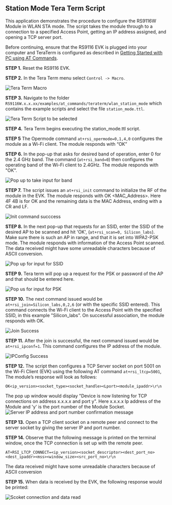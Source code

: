 ## Station Mode Tera Term Script
This application demonstrates the procedure to configure the RS9116W Module in WLAN STA mode.
The script takes the module through to a connection to a specified Access Point, getting an IP address assigned, and opening a TCP server port.

Before continuing, ensure that the RS9116 EVK is plugged into your computer and TeraTerm is configured as described in [Getting Started with PC using AT Commands](http://docs.silabs.com/rs9116-wiseconnect/2.4/wifibt-wc-getting-started-with-pc/). 

**STEP 1.** Reset the RS9116 EVK.

**STEP 2.** In the Tera Term menu select `Control -> Macro`.

![Tera Term Macro](./resources/tera-term-macro.png)
	
**STEP 3.** Navigate to the folder `RS9116W.x.x.xx/examples/at_commands/teraterm/wlan_station_mode` which contains the example scripts and select the file `station_mode.ttl`.

![Tera Term Script to be selected](./resources/tera-term-scripts-station-mode.png)

**STEP 4.** Tera Term begins executing the station_mode.ttl script. 

**STEP 5** The Opermode command   `at+rsi_opermode=0,1,4,0` configures the module as a Wi-Fi client. The module responds with “OK”

**STEP 6.** In the pop-up that asks for desired band of operation, enter 0 for the 2.4 GHz band. The command (`at+rsi_band=0`) then configures the operating band of the Wi-Fi client to 2.4GHz. The module responds with "OK".

![Pop up to take input for band](./resources/station-mode-prompt-band.png)

**STEP 7.** The script issues an `at+rsi_init` command to initialize the RF of the module in the EVK. The module responds with OK <MAC_Address>.
Here 4F 4B is for OK and the remaining data is the MAC Address, ending with a CR and LF.

![Init command succcess](./resources/station-mode-prompt-init.png)

**STEP 8.** In the next pop-up that requests for an SSID, enter the SSID of the desired AP to be scanned and hit 'OK', (`at+rsi_scan=0, Silicon_labs`). Make sure there is such an AP in range, and that it is set into WPA2-PSK mode. 
The module responds with information of the Access Point scanned. The data received might have some unreadable characters because of ASCII conversion.

![Pop up for input for SSID](./resources/station-mode-prompt-ssid.png)

**STEP 9.** Tera term will pop up a request for the PSK or password of the AP and that should be entered here. 

![Pop us for input for PSK](./resources/station-mode-prompt-psk.png)

**STEP 10.** The next command issued would be `at+rsi_join=Silicon_labs,0,2,6` (or with the specific SSID entered). This command connects the Wi-Fi client to the Access Point with the specified SSID, in this example "Silicon_labs". On successful association, the module responds with OK.

![Join Success](./resources/station-mode-prompt-join.png)

**STEP 11.** After the join is successful, the next command issued would be `at+rsi_ipconf=1`. This command configures the IP address of the module.

![IPConfig Success](./resources/station-mode-prompt-ipconfig.png)

**STEP 12.** The script then configures a TCP Server socket on port 5001 on the Wi-Fi Client (EVK) using the following AT command `at+rsi_ltcp=5001`, The module’s response will look as follows:

`OK<ip_version><socket_type><socket_handle><Lport><module_ipaddr>\r\n` 

The pop up window would display "Device is now listening for TCP connections on address x.x.x.x and port y". Here x.x.x.x Ip address of the Module and 'y' is the port number of the Module Socket.
![Server IP address and port number confirmation message](./resources/station-mode-prompt-tcp-connection.png)

**STEP 13.** Open a TCP client socket on a remote peer and connect to the server socket by giving the server IP and port number.

**STEP 14.** Observe that the following message is printed on the terminal window, once the TCP connection is set up with the remote peer.

`AT+RSI_LTCP_CONNECT=<ip_version><socket_descriptor><dest_port_no><dest_ipaddr><mss><window_size><src_port_no>\r\n`

The data received might have some unreadable characters because of ASCII conversion

**STEP 15.** When data is received by the EVK, the following response would be printed:

![Scoket connection and data read](./resources/station-mode-prompt-socket-connection.png)
